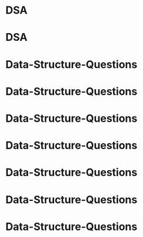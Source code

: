 # DSA
# DSA
# Data-Structure-Questions
# Data-Structure-Questions
# Data-Structure-Questions
# Data-Structure-Questions
# Data-Structure-Questions
# Data-Structure-Questions
# Data-Structure-Questions
